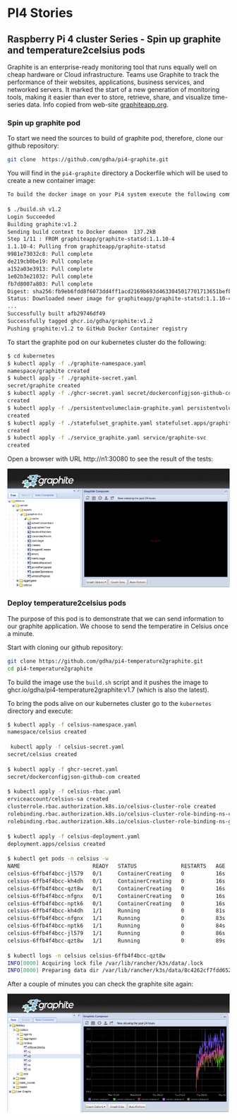 # PI4 Stories

## Raspberry Pi 4 cluster Series - Spin up graphite and temperature2celsius pods

Graphite is an enterprise-ready monitoring tool that runs equally well on cheap hardware or Cloud infrastructure. Teams use Graphite to track the performance of their websites, applications, business services, and networked servers. It marked the start of a new generation of monitoring tools, making it easier than ever to store, retrieve, share, and visualize time-series data. Info copied from web-site [graphiteapp.org](https://graphiteapp.org/).

### Spin up graphite pod

To start we need the sources to build of graphite pod, therefore, clone our github repository:

```bash
git clone  https://github.com/gdha/pi4-graphite.git
```

You will find in the `pi4-graphite` directory a Dockerfile which will be used to create a new container image:

```bash
To build the docker image on your Pi4 system execute the following command:

$ ./build.sh v1.2
Login Succeeded
Building graphite:v1.2
Sending build context to Docker daemon  137.2kB
Step 1/11 : FROM graphiteapp/graphite-statsd:1.1.10-4
1.1.10-4: Pulling from graphiteapp/graphite-statsd
9981e73032c8: Pull complete 
de219cb0be19: Pull complete 
a152a03e3913: Pull complete 
1e02b3e21032: Pull complete 
fb7d8007a803: Pull complete 
Digest: sha256:fb9eb6fdd8f6073dd4ff1acd2169b693d4633045017701713651befbc62fe9f5
Status: Downloaded newer image for graphiteapp/graphite-statsd:1.1.10-4
...
Successfully built afb29746df49
Successfully tagged ghcr.io/gdha/graphite:v1.2
Pushing graphite:v1.2 to GitHub Docker Container registry
```

To start the graphite pod on our kubernetes cluster do the following:

```bash
$ cd kubernetes
$ kubectl apply -f ./graphite-namespace.yaml 
namespace/graphite created
$ kubectl apply -f ./graphite-secret.yaml 
secret/graphite created
$ kubectl apply -f ./ghcr-secret.yaml secret/dockerconfigjson-github-com 
created
$ kubectl apply -f ./persistentvolumeclaim-graphite.yaml persistentvolumeclaim/graphite 
created
$ kubectl apply -f ./statefulset_graphite.yaml statefulset.apps/graphite 
created
$ kubectl apply -f ./service_graphite.yaml service/graphite-svc 
created
```

Open a browser with URL http://n1:30080 to see the result of the tests:

![](img/graphite.png)

### Deploy temperature2celsius pods

The purpose of this pod is to demonstrate that we can send information to our graphite application. We choose to send the temperatire in Celsius once a minute.

Start with cloning our github repository:

```bash
git clone https://github.com/gdha/pi4-temperature2graphite.git
cd pi4-temperature2graphite
```

To build the image use the `build.sh` script and it pushes the image to ghcr.io/gdha/pi4-temperature2graphite:v1.7 (which is also the latest).

To bring the pods alive on our kubernetes cluster go to the `kubernetes` directory and execute:

```bash
$ kubectl apply -f celsius-namespace.yaml
namespace/celsius created

 kubectl apply -f celsius-secret.yaml
secret/celsius created

$ kubectl apply -f ghcr-secret.yaml 
secret/dockerconfigjson-github-com created

$ kubectl apply -f celsius-rbac.yaml 
erviceaccount/celsius-sa created
clusterrole.rbac.authorization.k8s.io/celsius-cluster-role created
rolebinding.rbac.authorization.k8s.io/celsius-cluster-role-binding-ns-celsius created
rolebinding.rbac.authorization.k8s.io/celsius-cluster-role-binding-ns-graphite created

$ kubectl apply -f celsius-deployment.yaml
deployment.apps/celsius created

$ kubectl get pods -n celsius -w
NAME                       READY   STATUS              RESTARTS   AGE
celsius-6ffb4f4bcc-jl579   0/1     ContainerCreating   0          16s
celsius-6ffb4f4bcc-kh4dh   0/1     ContainerCreating   0          16s
celsius-6ffb4f4bcc-qzt8w   0/1     ContainerCreating   0          16s
celsius-6ffb4f4bcc-nfgnx   0/1     ContainerCreating   0          16s
celsius-6ffb4f4bcc-nptk6   0/1     ContainerCreating   0          16s
celsius-6ffb4f4bcc-kh4dh   1/1     Running             0          81s
celsius-6ffb4f4bcc-nfgnx   1/1     Running             0          83s
celsius-6ffb4f4bcc-nptk6   1/1     Running             0          84s
celsius-6ffb4f4bcc-jl579   1/1     Running             0          86s
celsius-6ffb4f4bcc-qzt8w   1/1     Running             0          89s

$ kubectl logs -n celsius celsius-6ffb4f4bcc-qzt8w
INFO[0000] Acquiring lock file /var/lib/rancher/k3s/data/.lock 
INFO[0000] Preparing data dir /var/lib/rancher/k3s/data/8c4262cf7fdd652cccb03a99a99fdffc96d9ad41d7e57af9eb08c7ac2867c72a 
```

After a couple of minutes you can check the graphite site again:

![](img/graphite-celsius.png)
